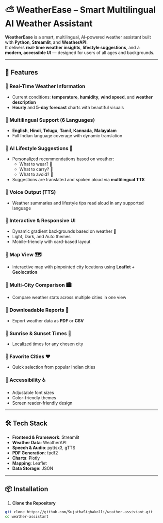 # ⛅ WeatherEase – Smart Multilingual AI Weather Assistant

**WeatherEase** is a smart, multilingual, AI-powered weather assistant built with **Python**, **Streamlit**, and **WeatherAPI**.  
It delivers **real-time weather insights**, **lifestyle suggestions**, and a **modern, accessible UI** — designed for users of all ages and backgrounds.

---

## 🌟 Features

### 🔹 Real-Time Weather Information
- Current conditions: **temperature**, **humidity**, **wind speed**, and **weather description**
- **Hourly** and **5-day forecast** charts with beautiful visuals

### 🔹 Multilingual Support (6 Languages)
- **English**, **Hindi**, **Telugu**, **Tamil**, **Kannada**, **Malayalam**
- Full Indian language coverage with dynamic translation

### 🔹 AI Lifestyle Suggestions 🤖
- Personalized recommendations based on weather:
  - What to wear? 👕
  - What to carry? 🎒
  - What to avoid? 🚫
- Suggestions are translated and spoken aloud via **multilingual TTS**

### 🔹 Voice Output (TTS)
- Weather summaries and lifestyle tips read aloud in any supported language

### 🔹 Interactive & Responsive UI
- Dynamic gradient backgrounds based on weather 🌈
- Light, Dark, and Auto themes
- Mobile-friendly with card-based layout

### 🔹 Map View 🗺️
- Interactive map with pinpointed city locations using **Leaflet + Geolocation**

### 🔹 Multi-City Comparison 🏙️
- Compare weather stats across multiple cities in one view

### 🔹 Downloadable Reports 📄
- Export weather data as **PDF** or **CSV**

### 🔹 Sunrise & Sunset Times 🌅
- Localized times for any chosen city

### 🔹 Favorite Cities ❤️
- Quick selection from popular Indian cities

### 🔹 Accessibility ♿
- Adjustable font sizes
- Color-friendly themes
- Screen reader-friendly design

---

## 🛠 Tech Stack
- **Frontend & Framework**: Streamlit
- **Weather Data**: WeatherAPI
- **Speech & Audio**: pyttsx3, gTTS
- **PDF Generation**: fpdf2
- **Charts**: Plotly
- **Mapping**: Leaflet
- **Data Storage**: JSON

---

## 📦 Installation

1. **Clone the Repository**
```bash
git clone https://github.com/SujathaSighakolli/weather-assistant.git
cd weather-assistant


